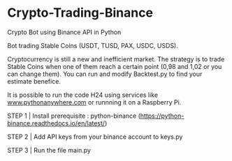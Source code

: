 # Crypto-Trading-Binance
Crypto Bot using Binance API in Python

Bot trading Stable Coins (USDT, TUSD, PAX, USDC, USDS).


Cryptocurrency is still a new and inefficient market. The strategy is to trade Stable Coins when one of them reach a certain point (0,98 and 1,02 or you can change them).
You can run and modify Backtest.py to find your estimate benefice. 

It is possible to run the code H24 using services like www.pythonanywhere.com or runnning it on a Raspberry Pi.

STEP 1 | Install prerequisite : python-binance (https://python-binance.readthedocs.io/en/latest/)

STEP 2 | Add API keys from your binance account to keys.py

STEP 3 | Run the file main.py



